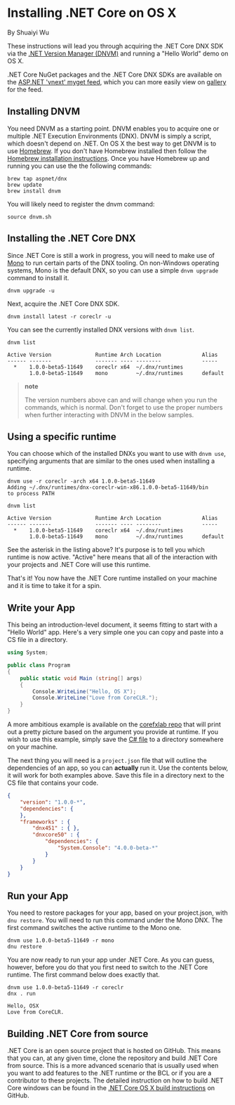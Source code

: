 Installing .NET Core on OS X
============================

By Shuaiyi Wu

These instructions will lead you through acquiring the .NET Core DNX SDK
via the [.NET Version Manager (DNVM)](https://github.com/aspnet/dnvm)
and running a "Hello World" demo on OS X.

.NET Core NuGet packages and the .NET Core DNX SDKs are available on the
[ASP.NET 'vnext' myget feed](https://www.myget.org/F/aspnetvnext), which
you can more easily view on
[gallery](https://www.myget.org/gallery/aspnetvnext) for the feed.

Installing DNVM
---------------

You need DNVM as a starting point. DNVM enables you to acquire one or
multiple .NET Execution Environments (DNX). DNVM is simply a script,
which doesn't depend on .NET. On OS X the best way to get DNVM is to use
[Homebrew](http://www.brew.sh). If you don't have Homebrew installed
then follow the [Homebrew installation
instructions](http://www.brew.sh). Once you have Homebrew up and running
you can use the the following commands:

``` console
brew tap aspnet/dnx
brew update
brew install dnvm
```

You will likely need to register the dnvm command:

``` console
source dnvm.sh
```

Installing the .NET Core DNX
----------------------------

Since .NET Core is still a work in progress, you will need to make use
of [Mono](http://www.mono-project.com) to run certain parts of the DNX
tooling. On non-Windows operating systems, Mono is the default DNX, so
you can use a simple `dnvm upgrade` command to install it.

``` console
dnvm upgrade -u
```

Next, acquire the .NET Core DNX SDK.

``` console
dnvm install latest -r coreclr -u
```

You can see the currently installed DNX versions with `dnvm list`.

``` console
dnvm list
```

``` console
Active Version              Runtime Arch Location             Alias
------ -------              ------- ---- --------             -----
  *    1.0.0-beta5-11649    coreclr x64  ~/.dnx/runtimes
       1.0.0-beta5-11649    mono         ~/.dnx/runtimes      default
```

> **note**
>
> The version numbers above can and will change when you run the
> commands, which is normal. Don't forget to use the proper numbers when
> further interacting with DNVM in the below samples.

Using a specific runtime
------------------------

You can choose which of the installed DNXs you want to use with
`dnvm use`, specifying arguments that are similar to the ones used when
installing a runtime.

``` console
dnvm use -r coreclr -arch x64 1.0.0-beta5-11649
Adding ~/.dnx/runtimes/dnx-coreclr-win-x86.1.0.0-beta5-11649/bin
to process PATH

dnvm list

Active Version              Runtime Arch Location             Alias
------ -------              ------- ---- --------             -----
  *    1.0.0-beta5-11649    coreclr x64  ~/.dnx/runtimes
       1.0.0-beta5-11649    mono         ~/.dnx/runtimes      default
```

See the asterisk in the listing above? It's purpose is to tell you which
runtime is now active. "Active" here means that all of the interaction
with your projects and .NET Core will use this runtime.

That's it! You now have the .NET Core runtime installed on your machine
and it is time to take it for a spin.

Write your App
--------------

This being an introduction-level document, it seems fitting to start
with a "Hello World" app. Here's a very simple one you can copy and
paste into a CS file in a directory.

``` csharp
using System;

public class Program
{
    public static void Main (string[] args)
    {
        Console.WriteLine("Hello, OS X");
        Console.WriteLine("Love from CoreCLR.");
    }
}
```

A more ambitious example is available on the [corefxlab
repo](https://www.github.com/dotnet/corefxlab/) that will print out a
pretty picture based on the argument you provide at runtime. If you wish
to use this example, simply save the [C\#
file](https://raw.githubusercontent.com/dotnet/corefxlab/master/demos/CoreClrConsoleApplications/HelloWorld/HelloWorld.cs)
to a directory somewhere on your machine.

The next thing you will need is a `project.json` file that will outline
the dependencies of an app, so you can **actually** run it. Use the
contents below, it will work for both examples above. Save this file in
a directory next to the CS file that contains your code.

``` json
{
    "version": "1.0.0-*",
    "dependencies": {
    },
    "frameworks" : {
        "dnx451" : { },
        "dnxcore50" : {
            "dependencies": {
                "System.Console": "4.0.0-beta-*"
            }
        }
    }
}
```

Run your App
------------

You need to restore packages for your app, based on your project.json,
with `dnu restore`. You will need to run this command under the Mono
DNX. The first command switches the active runtime to the Mono one.

``` console
dnvm use 1.0.0-beta5-11649 -r mono
dnu restore
```

You are now ready to run your app under .NET Core. As you can guess,
however, before you do that you first need to switch to the .NET Core
runtime. The first command below does exactly that.

``` console
dnvm use 1.0.0-beta5-11649 -r coreclr
dnx . run

Hello, OSX
Love from CoreCLR.
```

Building .NET Core from source
------------------------------

.NET Core is an open source project that is hosted on GitHub. This means
that you can, at any given time, clone the repository and build .NET
Core from source. This is a more advanced scenario that is usually used
when you want to add features to the .NET runtime or the BCL or if you
are a contributor to these projects. The detailed instruction on how to
build .NET Core windows can be found in the [.NET Core OS X build
instructions](https://github.com/dotnet/coreclr/blob/master/Documentation/building/osx-instructions.md)
on GitHub.
